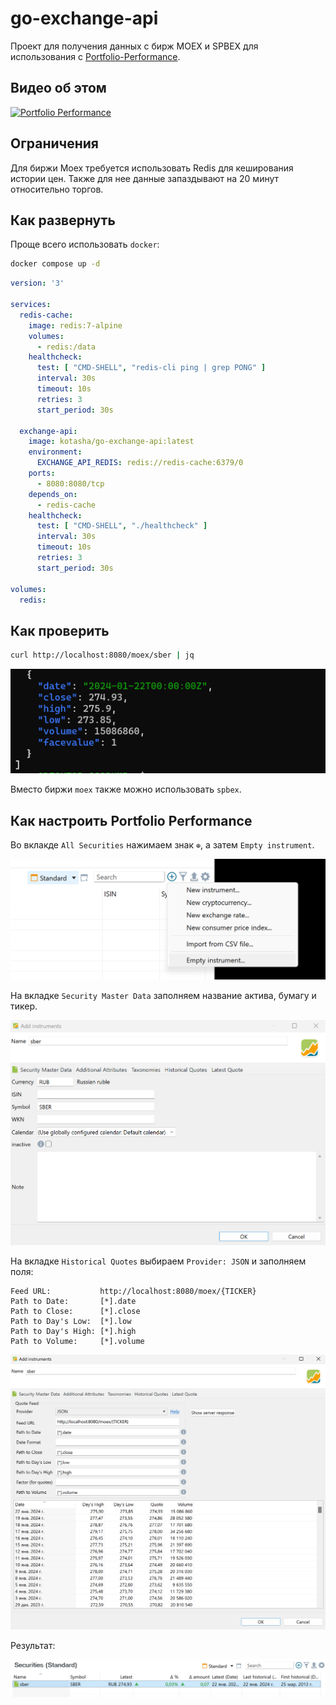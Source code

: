 # go-exchange-api

Проект для получения данных с бирж MOEX и SPBEX для использования с [Portfolio-Performance](https://www.portfolio-performance.info/).

## Видео об этом

[![Portfolio Performance](https://img.youtube.com/vi/L4K1NdUF1Ic/0.jpg)](https://www.youtube.com/watch?v=L4K1NdUF1Ic)

## Ограничения

Для биржи Moex требуется использовать Redis для кеширования истории цен. Также для нее данные запаздывают на 20 минут относительно торгов.

## Как развернуть

Проще всего использовать `docker`:

```bash
docker compose up -d
```

```yaml
version: '3'

services:
  redis-cache:
    image: redis:7-alpine
    volumes:
      - redis:/data
    healthcheck:
      test: [ "CMD-SHELL", "redis-cli ping | grep PONG" ]
      interval: 30s
      timeout: 10s
      retries: 3
      start_period: 30s

  exchange-api:
    image: kotasha/go-exchange-api:latest
    environment:
      EXCHANGE_API_REDIS: redis://redis-cache:6379/0
    ports:
      - 8080:8080/tcp
    depends_on:
      - redis-cache
    healthcheck:
      test: [ "CMD-SHELL", "./healthcheck" ]
      interval: 30s
      timeout: 10s
      retries: 3
      start_period: 30s

volumes:
  redis:
```

## Как проверить

```bash
curl http://localhost:8080/moex/sber | jq
```

![Test](images/image-3.png)

Вместо биржи `moex` также можно использовать `spbex`.

## Как настроить Portfolio Performance

Во вклакде `All Securities` нажимаем знак `⊕`, а затем `Empty instrument`.

![Empty instrument](images/image.png)

На вкладке `Security Master Data` заполняем название актива, бумагу и тикер.

![Description](images/image-1.png)

На вкладке `Historical Quotes` выбираем `Provider: JSON` и заполняем поля:

```params
Feed URL:           http://localhost:8080/moex/{TICKER}
Path to Date:       [*].date
Path to Close:      [*].close
Path to Day's Low:  [*].low
Path to Day's High: [*].high
Path to Volume:     [*].volume
```

![Security Parameters](images/image-2.png)

Результат:

![Result](images/image-4.png)
